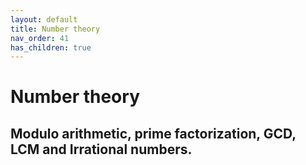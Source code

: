 ```yaml
---
layout: default
title: Number theory
nav_order: 41
has_children: true
---
```


#  Number theory


## Modulo arithmetic, prime factorization, GCD, LCM and Irrational numbers.







